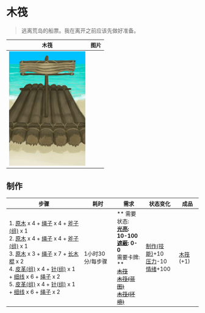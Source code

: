 # 木筏  
> 逃离荒岛的船票。我在离开之前应该先做好准备。  
  
  木筏  |   图片   
 ----  |  ----:   
   |  <img decoding="async" src="Sprite/Raft.png" href="a.md" style="max-width:300px;max-height:300px;">   
  
## 制作  
步骤  |  耗时  |  需求  |  状态变化  |  成品  
----  |  ----  |  ----  |  ----  |  ----  
1. [原木](Log.md) x 4 + [绳子](Rope.md) x 4 + [斧子(组)](GpTag_Axe.md) x 1<br>2. [原木](Log.md) x 4 + [绳子](Rope.md) x 4 + [斧子(组)](GpTag_Axe.md) x 1<br>3. [原木](Log.md) x 3 + [绳子](Rope.md) x 7 + [长木棍](StickLong.md) x 2<br>4. [皮革(组)](GpTag_Leather.md) x 4 + [针(组)](GpTag_Needle.md) x 1 + [细线](CordFiber.md) x 6 + [绳子](Rope.md) x 2<br>5. [皮革(组)](GpTag_Leather.md) x 4 + [针(组)](GpTag_Needle.md) x 1 + [细线](CordFiber.md) x 6 + [绳子](Rope.md) x 2  |  1小时30分/每步骤  |  ** 需要状态: **<br>[光亮](Light.md): 10-100<br>[遮蔽](Sheltered.md): 0-0<br>** 需要卡牌: **<br>~~[木筏](RaftEntrance.md)~~<br>~~[木筏(蓝图)](Bp_Raft.md)~~<br>~~[木筏(环境)](Env_Raft.md)~~  |  [制作(技能)](Skill_Crafting.md)+10<br>[压力](Stress.md)-10<br>[情绪](Morale.md)+100  |  [木筏](RaftEntrance.md)(+1)  
